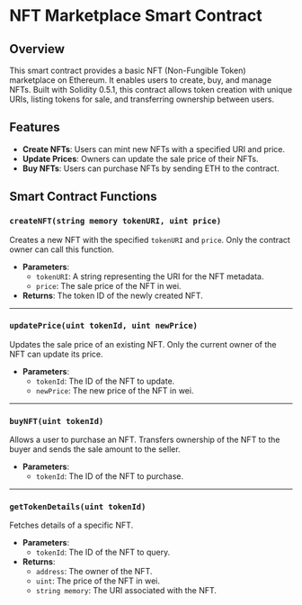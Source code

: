 # NFT Marketplace Smart Contract

## Overview
This smart contract provides a basic NFT (Non-Fungible Token) marketplace on Ethereum. It enables users to create, buy, and manage NFTs. Built with Solidity 0.5.1, this contract allows token creation with unique URIs, listing tokens for sale, and transferring ownership between users.

## Features
- **Create NFTs**: Users can mint new NFTs with a specified URI and price.
- **Update Prices**: Owners can update the sale price of their NFTs.
- **Buy NFTs**: Users can purchase NFTs by sending ETH to the contract.

## Smart Contract Functions

### `createNFT(string memory tokenURI, uint price)`
Creates a new NFT with the specified `tokenURI` and `price`. Only the contract owner can call this function.

- **Parameters**:
  - `tokenURI`: A string representing the URI for the NFT metadata.
  - `price`: The sale price of the NFT in wei.
- **Returns**: The token ID of the newly created NFT.

---

### `updatePrice(uint tokenId, uint newPrice)`
Updates the sale price of an existing NFT. Only the current owner of the NFT can update its price.

- **Parameters**:
  - `tokenId`: The ID of the NFT to update.
  - `newPrice`: The new price of the NFT in wei.

---
### `buyNFT(uint tokenId)`
Allows a user to purchase an NFT. Transfers ownership of the NFT to the buyer and sends the sale amount to the seller.

- **Parameters**:
  - `tokenId`: The ID of the NFT to purchase.

---
### `getTokenDetails(uint tokenId)`
Fetches details of a specific NFT.

- **Parameters**:
  - `tokenId`: The ID of the NFT to query.
- **Returns**:
  - `address`: The owner of the NFT.
  - `uint`: The price of the NFT in wei.
  - `string memory`: The URI associated with the NFT.